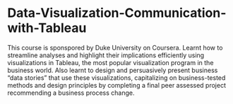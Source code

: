# Data-Visualization-Communication-with-Tableau
This course is sponspored by Duke University on Coursera. Learnt how to streamline analyses and highlight their implications efficiently using visualizations in Tableau, the most popular visualization program in the business world. Also learnt to design and persuasively present business “data stories” that use these visualizations, capitalizing on business-tested methods and design principles by completing a final peer assessed project recommending a business process change.
